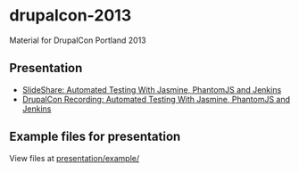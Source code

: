 drupalcon-2013
==============

Material for DrupalCon Portland 2013

Presentation
-------------

- [SlideShare: Automated Testing With Jasmine, PhantomJS and Jenkins](http://www.slideshare.net/WapAdmin/drupalcon-2013)
- [DrupalCon Recording: Automated Testing With Jasmine, PhantomJS and Jenkins](http://portland2013.drupal.org/session/automated-testing-jasmine-and-phantomjs)

Example files for presentation
-------------

View files at [presentation/example/](https://github.com/workatplay/drupalcon-2013/presentation/example)